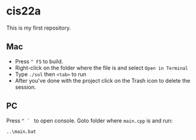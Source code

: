 # cis22a

This is my first repository.

## Mac

* Press `^ F5` to build.
* Right-click on the folder where the file is and select `Open in Terminal`
* Type `./sol` then `<tab>` to run
* After you've done with the project click on the Trash icon to delete the session.

## PC

Press ``^ ` `` to open console.
Goto folder where `main.cpp` is and run:
```
..\main.bat
```
